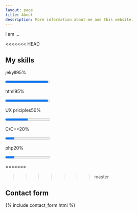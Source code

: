 ```yaml
---
layout: page
title: About
description: More information about me and this website.
---
```


I am ...

<<<<<<< HEAD
## My skills

<div id="skills">
<div>
<p><span>jekyll</span><span>95%</span></p>
<progress value="95" max="100"></progress>
</div>
<div>
<p><span>html</span><span>95%</span></p>
<progress value="95" max="100"></progress>
</div>
<div>
<p><span>UX priciples</span><span>50%</span></p>
<progress value="50" max="100"></progress>
</div>

<div>
<p><span>C/C++</span><span>20%</span></p>
<progress value="20" max="100"></progress>
</div>

<div>
<p><span>php</span><span>20%</span></p>
<progress value="20" max="100"></progress>
</div>
</div>

=======
>>>>>>> master
## Contact form

{% include contact_form.html %}
